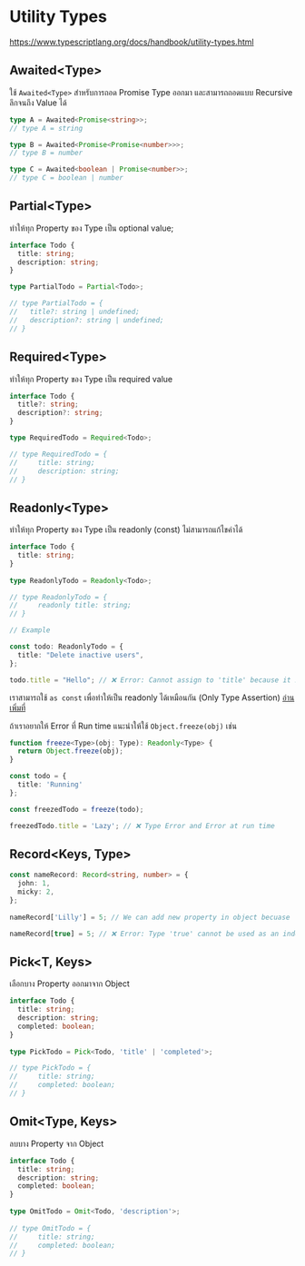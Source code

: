 # Utility Types

https://www.typescriptlang.org/docs/handbook/utility-types.html


## Awaited<Type\> 

ใช้ `Awaited<Type>` สำหรับการถอด Promise Type ออกมา และสามารถถอดแบบ Recursive ลึกจนถึง Value ได้

```typescript
type A = Awaited<Promise<string>>;
// type A = string

type B = Awaited<Promise<Promise<number>>>;
// type B = number

type C = Awaited<boolean | Promise<number>>;
// type C = boolean | number
```

## Partial<Type\>

ทำให้ทุก Property ของ Type เป็น optional value;

```typescript
interface Todo {
  title: string;
  description: string;
}

type PartialTodo = Partial<Todo>;

// type PartialTodo = {
//   title?: string | undefined;
//   description?: string | undefined;
// }
```

## Required<Type\>

ทำให้ทุก Property ของ Type เป็น required value 

```typescript
interface Todo {
  title?: string;
  description?: string;
}

type RequiredTodo = Required<Todo>;

// type RequiredTodo = {
//     title: string;
//     description: string;
// }
```

## Readonly<Type\>

ทำให้ทุก Property ของ Type เป็น readonly (const) ไม่สามารถแก้ไขค่าได้

```typescript
interface Todo {
  title: string;
}
 
type ReadonlyTodo = Readonly<Todo>;

// type ReadonlyTodo = {
//     readonly title: string;
// }

// Example

const todo: ReadonlyTodo = {
  title: "Delete inactive users",
};

todo.title = "Hello"; // ❌ Error: Cannot assign to 'title' because it is a read-only property
```

เราสามารถใช้ `as const` เพื่อทำให้เป็น readonly ได้เหมือนกัน (Only Type Assertion) [อ่านเพิ่มที่](/docs/everyday-types/type-assertions)

ถ้าเราอยากให้ Error ที่ Run time แนะนำให้ใช้ `Object.freeze(obj)` เช่น

```typescript
function freeze<Type>(obj: Type): Readonly<Type> {
  return Object.freeze(obj);
}

const todo = {
  title: 'Running'
};

const freezedTodo = freeze(todo);

freezedTodo.title = 'Lazy'; // ❌ Type Error and Error at run time
```

## Record<Keys, Type>

```typescript
const nameRecord: Record<string, number> = {
  john: 1,
  micky: 2,
};
 
nameRecord['Lilly'] = 5; // We can add new property in object becuase 'Lilly' is string

nameRecord[true] = 5; // ❌ Error: Type 'true' cannot be used as an index type
```

## Pick<T, Keys>

เลือกบาง Property ออกมาจาก Object

```typescript
interface Todo {
  title: string;
  description: string;
  completed: boolean;
}
 
type PickTodo = Pick<Todo, 'title' | 'completed'>;

// type PickTodo = {
//     title: string;
//     completed: boolean;
// }
```

## Omit<Type, Keys>

ลบบาง Property จาก Object

```typescript
interface Todo {
  title: string;
  description: string;
  completed: boolean;
}
 
type OmitTodo = Omit<Todo, 'description'>;
 
// type OmitTodo = {
//     title: string;
//     completed: boolean;
// }
```

